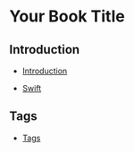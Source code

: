 # Your Book Title

## Introduction
* [Introduction](README.md)

* [Swift](Swift.md)

## Tags
  * [Tags](tags.md)
